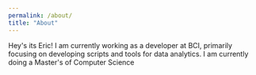 ```yaml
---
permalink: /about/
title: "About"
---
```


Hey's its Eric! I am currently working as a developer at BCI, primarily focusing on developing scripts and tools for data analytics. I am currently doing a Master's of Computer Science 